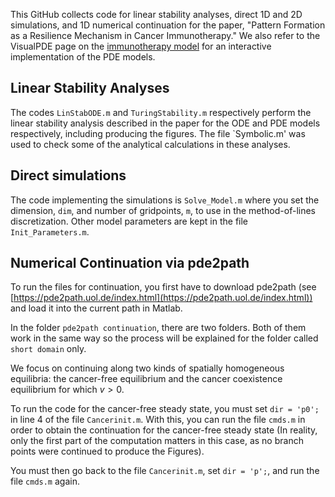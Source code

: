 This GitHub collects code for linear stability analyses, direct 1D and 2D simulations, and 1D numerical continuation for the paper, "Pattern Formation as a Resilience Mechanism in Cancer Immunotherapy." We also refer to the VisualPDE page on the [immunotherapy model](https://visualpde.com/mathematical-biology/immunotherapy-model) for an interactive implementation of the PDE models.

## Linear Stability Analyses
The codes `LinStabODE.m` and `TuringStability.m` respectively perform the linear stability analysis described in the paper for the ODE and PDE models respectively, including producing the figures. The file `Symbolic.m' was used to check some of the analytical calculations in these analyses.

## Direct simulations
The code implementing the simulations is `Solve_Model.m` where you set the dimension, `dim`, and number of gridpoints, `m`, to use in the method-of-lines discretization. Other model parameters are kept in the file `Init_Parameters.m`.

## Numerical Continuation via pde2path
To run the files for continuation, you first have to download pde2path (see [https://pde2path.uol.de/index.html](https://pde2path.uol.de/index.html)) and load it into the current path in Matlab.

In the folder `pde2path continuation`, there are two folders. Both of them work in the same way so the process will be explained for the folder called `short domain` only.

We focus on continuing along two kinds of spatially homogeneous equilibria: the cancer-free equilibrium and the cancer coexistence equilibrium for which $v > 0$.

To run the code for the cancer-free steady state, you must set `dir = 'p0';` in line 4 of the file `Cancerinit.m`. With this, you can run the file `cmds.m` in order to obtain the continuation for the cancer-free steady state (In reality, only the first part of the computation matters in this case, as no branch points were continued to produce the Figures).

You must then go back to the file `Cancerinit.m`, set `dir = 'p';`, and run the file `cmds.m` again.
